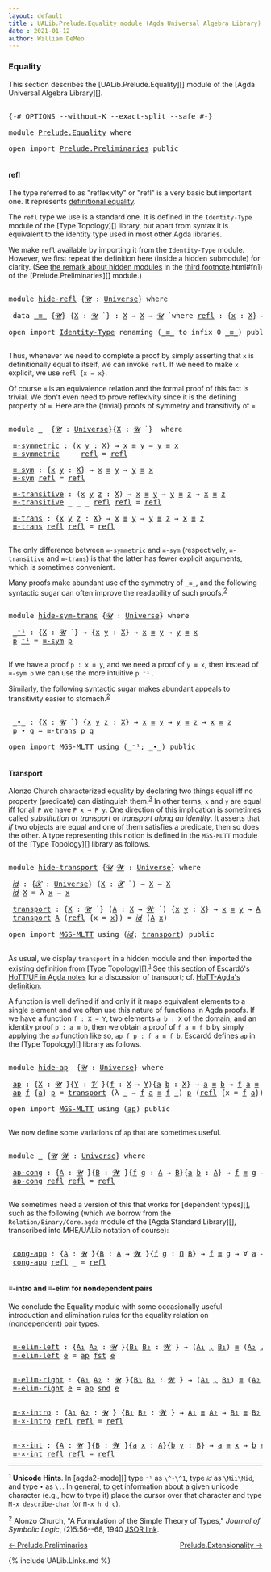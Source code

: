 ```yaml
---
layout: default
title : UALib.Prelude.Equality module (Agda Universal Algebra Library)
date : 2021-01-12
author: William DeMeo
---
```


### <a id="equality">Equality</a>

This section describes the [UALib.Prelude.Equality][] module of the [Agda Universal Algebra Library][].

<pre class="Agda">

<a id="291" class="Symbol">{-#</a> <a id="295" class="Keyword">OPTIONS</a> <a id="303" class="Pragma">--without-K</a> <a id="315" class="Pragma">--exact-split</a> <a id="329" class="Pragma">--safe</a> <a id="336" class="Symbol">#-}</a>

<a id="341" class="Keyword">module</a> <a id="348" href="Prelude.Equality.html" class="Module">Prelude.Equality</a> <a id="365" class="Keyword">where</a>

<a id="372" class="Keyword">open</a> <a id="377" class="Keyword">import</a> <a id="384" href="Prelude.Preliminaries.html" class="Module">Prelude.Preliminaries</a> <a id="406" class="Keyword">public</a>

</pre>

#### <a id="refl">refl</a>

The type referred to as "reflexivity" or "refl" is a very basic but important one. It represents [definitional equality](https://ncatlab.org/nlab/show/equality#definitional_equality).

The `refl` type we use is a standard one. It is defined in the `Identity-Type` module of the [Type Topology][] library, but apart from syntax it is equivalent to the identity type used in most other Agda libraries.

We make `refl` available by importing it from the `Identity-Type` module.  However, we first repeat the definition here (inside a hidden submodule) for clarity. (See [the remark about hidden modules](Prelude.Equality.html#fn3) in the [third footnote](Prelude.Preliminaries.html#fn3).html#fn1) of the [Prelude.Preliminaries][] module.)

<pre class="Agda">

<a id="1205" class="Keyword">module</a> <a id="hide-refl"></a><a id="1212" href="Prelude.Equality.html#1212" class="Module">hide-refl</a> <a id="1222" class="Symbol">{</a><a id="1223" href="Prelude.Equality.html#1223" class="Bound">𝓤</a> <a id="1225" class="Symbol">:</a> <a id="1227" href="Agda.Primitive.html#423" class="Postulate">Universe</a><a id="1235" class="Symbol">}</a> <a id="1237" class="Keyword">where</a>

 <a id="1245" class="Keyword">data</a> <a id="hide-refl._≡_"></a><a id="1250" href="Prelude.Equality.html#1250" class="Datatype Operator">_≡_</a> <a id="1254" class="Symbol">{</a><a id="1255" href="Prelude.Equality.html#1255" class="Bound">𝓤</a><a id="1256" class="Symbol">}</a> <a id="1258" class="Symbol">{</a><a id="1259" href="Prelude.Equality.html#1259" class="Bound">X</a> <a id="1261" class="Symbol">:</a> <a id="1263" href="Prelude.Equality.html#1255" class="Bound">𝓤</a> <a id="1265" href="Universes.html#403" class="Function Operator">̇</a> <a id="1267" class="Symbol">}</a> <a id="1269" class="Symbol">:</a> <a id="1271" href="Prelude.Equality.html#1259" class="Bound">X</a> <a id="1273" class="Symbol">→</a> <a id="1275" href="Prelude.Equality.html#1259" class="Bound">X</a> <a id="1277" class="Symbol">→</a> <a id="1279" href="Prelude.Equality.html#1255" class="Bound">𝓤</a> <a id="1281" href="Universes.html#403" class="Function Operator">̇</a> <a id="1283" class="Keyword">where</a> <a id="hide-refl._≡_.refl"></a><a id="1289" href="Prelude.Equality.html#1289" class="InductiveConstructor">refl</a> <a id="1294" class="Symbol">:</a> <a id="1296" class="Symbol">{</a><a id="1297" href="Prelude.Equality.html#1297" class="Bound">x</a> <a id="1299" class="Symbol">:</a> <a id="1301" href="Prelude.Equality.html#1259" class="Bound">X</a><a id="1302" class="Symbol">}</a> <a id="1304" class="Symbol">→</a> <a id="1306" href="Prelude.Equality.html#1297" class="Bound">x</a> <a id="1308" href="Prelude.Equality.html#1250" class="Datatype Operator">≡</a> <a id="1310" href="Prelude.Equality.html#1297" class="Bound">x</a>

<a id="1313" class="Keyword">open</a> <a id="1318" class="Keyword">import</a> <a id="1325" href="Identity-Type.html" class="Module">Identity-Type</a> <a id="1339" class="Keyword">renaming</a> <a id="1348" class="Symbol">(</a><a id="1349" href="Identity-Type.html#121" class="Datatype Operator">_≡_</a> <a id="1353" class="Symbol">to</a> <a id="1356" class="Keyword">infix</a> <a id="1362" class="Number">0</a> <a id="_≡_"></a><a id="1364" href="Prelude.Equality.html#1364" class="Datatype Operator">_≡_</a><a id="1367" class="Symbol">)</a> <a id="1369" class="Keyword">public</a>

</pre>

Thus, whenever we need to complete a proof by simply asserting that `x` is definitionally equal to itself, we can invoke `refl`.  If we need to make `x` explicit, we use `refl {x = x}`.

Of course `≡` is an equivalence relation and the formal proof of this fact is trivial. We don't even need to prove reflexivity since it is the defining property of `≡`.  Here are the (trivial) proofs of symmetry and transitivity of `≡`.

<pre class="Agda">

<a id="1828" class="Keyword">module</a> <a id="1835" href="Prelude.Equality.html#1835" class="Module">_</a>  <a id="1838" class="Symbol">{</a><a id="1839" href="Prelude.Equality.html#1839" class="Bound">𝓤</a> <a id="1841" class="Symbol">:</a> <a id="1843" href="Agda.Primitive.html#423" class="Postulate">Universe</a><a id="1851" class="Symbol">}{</a><a id="1853" href="Prelude.Equality.html#1853" class="Bound">X</a> <a id="1855" class="Symbol">:</a> <a id="1857" href="Prelude.Equality.html#1839" class="Bound">𝓤</a> <a id="1859" href="Universes.html#403" class="Function Operator">̇</a> <a id="1861" class="Symbol">}</a>  <a id="1864" class="Keyword">where</a>

 <a id="1872" href="Prelude.Equality.html#1872" class="Function">≡-symmetric</a> <a id="1884" class="Symbol">:</a> <a id="1886" class="Symbol">(</a><a id="1887" href="Prelude.Equality.html#1887" class="Bound">x</a> <a id="1889" href="Prelude.Equality.html#1889" class="Bound">y</a> <a id="1891" class="Symbol">:</a> <a id="1893" href="Prelude.Equality.html#1853" class="Bound">X</a><a id="1894" class="Symbol">)</a> <a id="1896" class="Symbol">→</a> <a id="1898" href="Prelude.Equality.html#1887" class="Bound">x</a> <a id="1900" href="Prelude.Equality.html#1364" class="Datatype Operator">≡</a> <a id="1902" href="Prelude.Equality.html#1889" class="Bound">y</a> <a id="1904" class="Symbol">→</a> <a id="1906" href="Prelude.Equality.html#1889" class="Bound">y</a> <a id="1908" href="Prelude.Equality.html#1364" class="Datatype Operator">≡</a> <a id="1910" href="Prelude.Equality.html#1887" class="Bound">x</a>
 <a id="1913" href="Prelude.Equality.html#1872" class="Function">≡-symmetric</a> <a id="1925" class="Symbol">_</a> <a id="1927" class="Symbol">_</a> <a id="1929" href="Identity-Type.html#162" class="InductiveConstructor">refl</a> <a id="1934" class="Symbol">=</a> <a id="1936" href="Identity-Type.html#162" class="InductiveConstructor">refl</a>

 <a id="1943" href="Prelude.Equality.html#1943" class="Function">≡-sym</a> <a id="1949" class="Symbol">:</a> <a id="1951" class="Symbol">{</a><a id="1952" href="Prelude.Equality.html#1952" class="Bound">x</a> <a id="1954" href="Prelude.Equality.html#1954" class="Bound">y</a> <a id="1956" class="Symbol">:</a> <a id="1958" href="Prelude.Equality.html#1853" class="Bound">X</a><a id="1959" class="Symbol">}</a> <a id="1961" class="Symbol">→</a> <a id="1963" href="Prelude.Equality.html#1952" class="Bound">x</a> <a id="1965" href="Prelude.Equality.html#1364" class="Datatype Operator">≡</a> <a id="1967" href="Prelude.Equality.html#1954" class="Bound">y</a> <a id="1969" class="Symbol">→</a> <a id="1971" href="Prelude.Equality.html#1954" class="Bound">y</a> <a id="1973" href="Prelude.Equality.html#1364" class="Datatype Operator">≡</a> <a id="1975" href="Prelude.Equality.html#1952" class="Bound">x</a>
 <a id="1978" href="Prelude.Equality.html#1943" class="Function">≡-sym</a> <a id="1984" href="Identity-Type.html#162" class="InductiveConstructor">refl</a> <a id="1989" class="Symbol">=</a> <a id="1991" href="Identity-Type.html#162" class="InductiveConstructor">refl</a>

 <a id="1998" href="Prelude.Equality.html#1998" class="Function">≡-transitive</a> <a id="2011" class="Symbol">:</a> <a id="2013" class="Symbol">(</a><a id="2014" href="Prelude.Equality.html#2014" class="Bound">x</a> <a id="2016" href="Prelude.Equality.html#2016" class="Bound">y</a> <a id="2018" href="Prelude.Equality.html#2018" class="Bound">z</a> <a id="2020" class="Symbol">:</a> <a id="2022" href="Prelude.Equality.html#1853" class="Bound">X</a><a id="2023" class="Symbol">)</a> <a id="2025" class="Symbol">→</a> <a id="2027" href="Prelude.Equality.html#2014" class="Bound">x</a> <a id="2029" href="Prelude.Equality.html#1364" class="Datatype Operator">≡</a> <a id="2031" href="Prelude.Equality.html#2016" class="Bound">y</a> <a id="2033" class="Symbol">→</a> <a id="2035" href="Prelude.Equality.html#2016" class="Bound">y</a> <a id="2037" href="Prelude.Equality.html#1364" class="Datatype Operator">≡</a> <a id="2039" href="Prelude.Equality.html#2018" class="Bound">z</a> <a id="2041" class="Symbol">→</a> <a id="2043" href="Prelude.Equality.html#2014" class="Bound">x</a> <a id="2045" href="Prelude.Equality.html#1364" class="Datatype Operator">≡</a> <a id="2047" href="Prelude.Equality.html#2018" class="Bound">z</a>
 <a id="2050" href="Prelude.Equality.html#1998" class="Function">≡-transitive</a> <a id="2063" class="Symbol">_</a> <a id="2065" class="Symbol">_</a> <a id="2067" class="Symbol">_</a> <a id="2069" href="Identity-Type.html#162" class="InductiveConstructor">refl</a> <a id="2074" href="Identity-Type.html#162" class="InductiveConstructor">refl</a> <a id="2079" class="Symbol">=</a> <a id="2081" href="Identity-Type.html#162" class="InductiveConstructor">refl</a>

 <a id="2088" href="Prelude.Equality.html#2088" class="Function">≡-trans</a> <a id="2096" class="Symbol">:</a> <a id="2098" class="Symbol">{</a><a id="2099" href="Prelude.Equality.html#2099" class="Bound">x</a> <a id="2101" href="Prelude.Equality.html#2101" class="Bound">y</a> <a id="2103" href="Prelude.Equality.html#2103" class="Bound">z</a> <a id="2105" class="Symbol">:</a> <a id="2107" href="Prelude.Equality.html#1853" class="Bound">X</a><a id="2108" class="Symbol">}</a> <a id="2110" class="Symbol">→</a> <a id="2112" href="Prelude.Equality.html#2099" class="Bound">x</a> <a id="2114" href="Prelude.Equality.html#1364" class="Datatype Operator">≡</a> <a id="2116" href="Prelude.Equality.html#2101" class="Bound">y</a> <a id="2118" class="Symbol">→</a> <a id="2120" href="Prelude.Equality.html#2101" class="Bound">y</a> <a id="2122" href="Prelude.Equality.html#1364" class="Datatype Operator">≡</a> <a id="2124" href="Prelude.Equality.html#2103" class="Bound">z</a> <a id="2126" class="Symbol">→</a> <a id="2128" href="Prelude.Equality.html#2099" class="Bound">x</a> <a id="2130" href="Prelude.Equality.html#1364" class="Datatype Operator">≡</a> <a id="2132" href="Prelude.Equality.html#2103" class="Bound">z</a>
 <a id="2135" href="Prelude.Equality.html#2088" class="Function">≡-trans</a> <a id="2143" href="Identity-Type.html#162" class="InductiveConstructor">refl</a> <a id="2148" href="Identity-Type.html#162" class="InductiveConstructor">refl</a> <a id="2153" class="Symbol">=</a> <a id="2155" href="Identity-Type.html#162" class="InductiveConstructor">refl</a>

</pre>

The only difference between `≡-symmetric` and `≡-sym` (respectively, `≡-transitive` and `≡-trans`) is that the latter has fewer explicit arguments, which is sometimes convenient.

Many proofs make abundant use of the symmetry of `_≡_`, and the following syntactic sugar can often improve the readability of such proofs.<sup>[2](Prelude.Equality.html#fn2)</sup>

<pre class="Agda">

<a id="2549" class="Keyword">module</a> <a id="hide-sym-trans"></a><a id="2556" href="Prelude.Equality.html#2556" class="Module">hide-sym-trans</a> <a id="2571" class="Symbol">{</a><a id="2572" href="Prelude.Equality.html#2572" class="Bound">𝓤</a> <a id="2574" class="Symbol">:</a> <a id="2576" href="Agda.Primitive.html#423" class="Postulate">Universe</a><a id="2584" class="Symbol">}</a> <a id="2586" class="Keyword">where</a>

 <a id="hide-sym-trans._⁻¹"></a><a id="2594" href="Prelude.Equality.html#2594" class="Function Operator">_⁻¹</a> <a id="2598" class="Symbol">:</a> <a id="2600" class="Symbol">{</a><a id="2601" href="Prelude.Equality.html#2601" class="Bound">X</a> <a id="2603" class="Symbol">:</a> <a id="2605" href="Prelude.Equality.html#2572" class="Bound">𝓤</a> <a id="2607" href="Universes.html#403" class="Function Operator">̇</a> <a id="2609" class="Symbol">}</a> <a id="2611" class="Symbol">→</a> <a id="2613" class="Symbol">{</a><a id="2614" href="Prelude.Equality.html#2614" class="Bound">x</a> <a id="2616" href="Prelude.Equality.html#2616" class="Bound">y</a> <a id="2618" class="Symbol">:</a> <a id="2620" href="Prelude.Equality.html#2601" class="Bound">X</a><a id="2621" class="Symbol">}</a> <a id="2623" class="Symbol">→</a> <a id="2625" href="Prelude.Equality.html#2614" class="Bound">x</a> <a id="2627" href="Prelude.Equality.html#1364" class="Datatype Operator">≡</a> <a id="2629" href="Prelude.Equality.html#2616" class="Bound">y</a> <a id="2631" class="Symbol">→</a> <a id="2633" href="Prelude.Equality.html#2616" class="Bound">y</a> <a id="2635" href="Prelude.Equality.html#1364" class="Datatype Operator">≡</a> <a id="2637" href="Prelude.Equality.html#2614" class="Bound">x</a>
 <a id="2640" href="Prelude.Equality.html#2640" class="Bound">p</a> <a id="2642" href="Prelude.Equality.html#2594" class="Function Operator">⁻¹</a> <a id="2645" class="Symbol">=</a> <a id="2647" href="Prelude.Equality.html#1943" class="Function">≡-sym</a> <a id="2653" href="Prelude.Equality.html#2640" class="Bound">p</a>

</pre>

If we have a proof `p : x ≡ y`, and we need a proof of `y ≡ x`, then instead of `≡-sym p` we can use the more intuitive `p ⁻¹` .

Similarly, the following syntactic sugar makes abundant appeals to transitivity easier to stomach.<sup>[2](Prelude.Equality.html#fn2)</sup>

<pre class="Agda">

 <a id="hide-sym-trans._∙_"></a><a id="2954" href="Prelude.Equality.html#2954" class="Function Operator">_∙_</a> <a id="2958" class="Symbol">:</a> <a id="2960" class="Symbol">{</a><a id="2961" href="Prelude.Equality.html#2961" class="Bound">X</a> <a id="2963" class="Symbol">:</a> <a id="2965" href="Prelude.Equality.html#2572" class="Bound">𝓤</a> <a id="2967" href="Universes.html#403" class="Function Operator">̇</a> <a id="2969" class="Symbol">}</a> <a id="2971" class="Symbol">{</a><a id="2972" href="Prelude.Equality.html#2972" class="Bound">x</a> <a id="2974" href="Prelude.Equality.html#2974" class="Bound">y</a> <a id="2976" href="Prelude.Equality.html#2976" class="Bound">z</a> <a id="2978" class="Symbol">:</a> <a id="2980" href="Prelude.Equality.html#2961" class="Bound">X</a><a id="2981" class="Symbol">}</a> <a id="2983" class="Symbol">→</a> <a id="2985" href="Prelude.Equality.html#2972" class="Bound">x</a> <a id="2987" href="Prelude.Equality.html#1364" class="Datatype Operator">≡</a> <a id="2989" href="Prelude.Equality.html#2974" class="Bound">y</a> <a id="2991" class="Symbol">→</a> <a id="2993" href="Prelude.Equality.html#2974" class="Bound">y</a> <a id="2995" href="Prelude.Equality.html#1364" class="Datatype Operator">≡</a> <a id="2997" href="Prelude.Equality.html#2976" class="Bound">z</a> <a id="2999" class="Symbol">→</a> <a id="3001" href="Prelude.Equality.html#2972" class="Bound">x</a> <a id="3003" href="Prelude.Equality.html#1364" class="Datatype Operator">≡</a> <a id="3005" href="Prelude.Equality.html#2976" class="Bound">z</a>
 <a id="3008" href="Prelude.Equality.html#3008" class="Bound">p</a> <a id="3010" href="Prelude.Equality.html#2954" class="Function Operator">∙</a> <a id="3012" href="Prelude.Equality.html#3012" class="Bound">q</a> <a id="3014" class="Symbol">=</a> <a id="3016" href="Prelude.Equality.html#2088" class="Function">≡-trans</a> <a id="3024" href="Prelude.Equality.html#3008" class="Bound">p</a> <a id="3026" href="Prelude.Equality.html#3012" class="Bound">q</a>

<a id="3029" class="Keyword">open</a> <a id="3034" class="Keyword">import</a> <a id="3041" href="MGS-MLTT.html" class="Module">MGS-MLTT</a> <a id="3050" class="Keyword">using</a> <a id="3056" class="Symbol">(</a><a id="3057" href="MGS-MLTT.html#6125" class="Function Operator">_⁻¹</a><a id="3060" class="Symbol">;</a> <a id="3062" href="MGS-MLTT.html#5910" class="Function Operator">_∙_</a><a id="3065" class="Symbol">)</a> <a id="3067" class="Keyword">public</a>

</pre>

#### <a id="transport">Transport</a>

Alonzo Church characterized equality by declaring two things equal iff no property (predicate) can distinguish them.<sup>[3](Prelude.Equality.html#fn3)</sup>  In other terms, `x` and `y` are equal iff for all `P` we have `P x → P y`.  One direction of this implication is sometimes called *substitution* or *transport* or *transport along an identity*.  It asserts that *if* two objects are equal and one of them satisfies a predicate, then so does the other. A type representing this notion is defined in the `MGS-MLTT` module of the [Type Topology][] library as follows.

<pre class="Agda">

<a id="3713" class="Keyword">module</a> <a id="hide-transport"></a><a id="3720" href="Prelude.Equality.html#3720" class="Module">hide-transport</a> <a id="3735" class="Symbol">{</a><a id="3736" href="Prelude.Equality.html#3736" class="Bound">𝓤</a> <a id="3738" href="Prelude.Equality.html#3738" class="Bound">𝓦</a> <a id="3740" class="Symbol">:</a> <a id="3742" href="Agda.Primitive.html#423" class="Postulate">Universe</a><a id="3750" class="Symbol">}</a> <a id="3752" class="Keyword">where</a>

 <a id="hide-transport.𝑖𝑑"></a><a id="3760" href="Prelude.Equality.html#3760" class="Function">𝑖𝑑</a> <a id="3763" class="Symbol">:</a> <a id="3765" class="Symbol">{</a><a id="3766" href="Prelude.Equality.html#3766" class="Bound">𝓧</a> <a id="3768" class="Symbol">:</a> <a id="3770" href="Agda.Primitive.html#423" class="Postulate">Universe</a><a id="3778" class="Symbol">}</a> <a id="3780" class="Symbol">(</a><a id="3781" href="Prelude.Equality.html#3781" class="Bound">X</a> <a id="3783" class="Symbol">:</a> <a id="3785" href="Prelude.Equality.html#3766" class="Bound">𝓧</a> <a id="3787" href="Universes.html#403" class="Function Operator">̇</a> <a id="3789" class="Symbol">)</a> <a id="3791" class="Symbol">→</a> <a id="3793" href="Prelude.Equality.html#3781" class="Bound">X</a> <a id="3795" class="Symbol">→</a> <a id="3797" href="Prelude.Equality.html#3781" class="Bound">X</a>
 <a id="3800" href="Prelude.Equality.html#3760" class="Function">𝑖𝑑</a> <a id="3803" href="Prelude.Equality.html#3803" class="Bound">X</a> <a id="3805" class="Symbol">=</a> <a id="3807" class="Symbol">λ</a> <a id="3809" href="Prelude.Equality.html#3809" class="Bound">x</a> <a id="3811" class="Symbol">→</a> <a id="3813" href="Prelude.Equality.html#3809" class="Bound">x</a>

 <a id="hide-transport.transport"></a><a id="3817" href="Prelude.Equality.html#3817" class="Function">transport</a> <a id="3827" class="Symbol">:</a> <a id="3829" class="Symbol">{</a><a id="3830" href="Prelude.Equality.html#3830" class="Bound">X</a> <a id="3832" class="Symbol">:</a> <a id="3834" href="Prelude.Equality.html#3736" class="Bound">𝓤</a> <a id="3836" href="Universes.html#403" class="Function Operator">̇</a> <a id="3838" class="Symbol">}</a> <a id="3840" class="Symbol">(</a><a id="3841" href="Prelude.Equality.html#3841" class="Bound">A</a> <a id="3843" class="Symbol">:</a> <a id="3845" href="Prelude.Equality.html#3830" class="Bound">X</a> <a id="3847" class="Symbol">→</a> <a id="3849" href="Prelude.Equality.html#3738" class="Bound">𝓦</a> <a id="3851" href="Universes.html#403" class="Function Operator">̇</a> <a id="3853" class="Symbol">)</a> <a id="3855" class="Symbol">{</a><a id="3856" href="Prelude.Equality.html#3856" class="Bound">x</a> <a id="3858" href="Prelude.Equality.html#3858" class="Bound">y</a> <a id="3860" class="Symbol">:</a> <a id="3862" href="Prelude.Equality.html#3830" class="Bound">X</a><a id="3863" class="Symbol">}</a> <a id="3865" class="Symbol">→</a> <a id="3867" href="Prelude.Equality.html#3856" class="Bound">x</a> <a id="3869" href="Prelude.Equality.html#1364" class="Datatype Operator">≡</a> <a id="3871" href="Prelude.Equality.html#3858" class="Bound">y</a> <a id="3873" class="Symbol">→</a> <a id="3875" href="Prelude.Equality.html#3841" class="Bound">A</a> <a id="3877" href="Prelude.Equality.html#3856" class="Bound">x</a> <a id="3879" class="Symbol">→</a> <a id="3881" href="Prelude.Equality.html#3841" class="Bound">A</a> <a id="3883" href="Prelude.Equality.html#3858" class="Bound">y</a>
 <a id="3886" href="Prelude.Equality.html#3817" class="Function">transport</a> <a id="3896" href="Prelude.Equality.html#3896" class="Bound">A</a> <a id="3898" class="Symbol">(</a><a id="3899" href="Identity-Type.html#162" class="InductiveConstructor">refl</a> <a id="3904" class="Symbol">{</a><a id="3905" class="Argument">x</a> <a id="3907" class="Symbol">=</a> <a id="3909" href="Prelude.Equality.html#3909" class="Bound">x</a><a id="3910" class="Symbol">})</a> <a id="3913" class="Symbol">=</a> <a id="3915" href="Prelude.Equality.html#3760" class="Function">𝑖𝑑</a> <a id="3918" class="Symbol">(</a><a id="3919" href="Prelude.Equality.html#3896" class="Bound">A</a> <a id="3921" href="Prelude.Equality.html#3909" class="Bound">x</a><a id="3922" class="Symbol">)</a>

<a id="3925" class="Keyword">open</a> <a id="3930" class="Keyword">import</a> <a id="3937" href="MGS-MLTT.html" class="Module">MGS-MLTT</a> <a id="3946" class="Keyword">using</a> <a id="3952" class="Symbol">(</a><a id="3953" href="MGS-MLTT.html#3778" class="Function">𝑖𝑑</a><a id="3955" class="Symbol">;</a> <a id="3957" href="MGS-MLTT.html#4946" class="Function">transport</a><a id="3966" class="Symbol">)</a> <a id="3968" class="Keyword">public</a>

</pre>

As usual, we display `transport` in a hidden module and then imported the existing definition from [Type Topology][].<sup>[1](Preliminaries.Equality.html#fn1)</sup> See [this section](https://www.cs.bham.ac.uk/~mhe/HoTT-UF-in-Agda-Lecture-Notes/HoTT-UF-Agda.html#70309) of Escardó's [HoTT/UF in Agda notes](https://www.cs.bham.ac.uk/~mhe/HoTT-UF-in-Agda-Lecture-Notes/HoTT-UF-Agda.html) for a discussion of transport; cf. [HoTT-Agda's definition](https://github.com/HoTT/HoTT-Agda/blob/master/core/lib/Base.agda).

A function is well defined if and only if it maps equivalent elements to a single element and we often use this nature of functions in Agda proofs.  If we have a function `f : X → Y`, two elements `a b : X` of the domain, and an identity proof `p : a ≡ b`, then we obtain a proof of `f a ≡ f b` by simply applying the `ap` function like so, `ap f p : f a ≡ f b`. Escardó defines `ap` in the [Type Topology][] library as follows.

<pre class="Agda">

<a id="4947" class="Keyword">module</a> <a id="hide-ap"></a><a id="4954" href="Prelude.Equality.html#4954" class="Module">hide-ap</a>  <a id="4963" class="Symbol">{</a><a id="4964" href="Prelude.Equality.html#4964" class="Bound">𝓤</a> <a id="4966" class="Symbol">:</a> <a id="4968" href="Agda.Primitive.html#423" class="Postulate">Universe</a><a id="4976" class="Symbol">}</a> <a id="4978" class="Keyword">where</a>

 <a id="hide-ap.ap"></a><a id="4986" href="Prelude.Equality.html#4986" class="Function">ap</a> <a id="4989" class="Symbol">:</a> <a id="4991" class="Symbol">{</a><a id="4992" href="Prelude.Equality.html#4992" class="Bound">X</a> <a id="4994" class="Symbol">:</a> <a id="4996" href="Prelude.Equality.html#4964" class="Bound">𝓤</a> <a id="4998" href="Universes.html#403" class="Function Operator">̇</a><a id="4999" class="Symbol">}{</a><a id="5001" href="Prelude.Equality.html#5001" class="Bound">Y</a> <a id="5003" class="Symbol">:</a> <a id="5005" href="Universes.html#262" class="Generalizable">𝓥</a> <a id="5007" href="Universes.html#403" class="Function Operator">̇</a><a id="5008" class="Symbol">}(</a><a id="5010" href="Prelude.Equality.html#5010" class="Bound">f</a> <a id="5012" class="Symbol">:</a> <a id="5014" href="Prelude.Equality.html#4992" class="Bound">X</a> <a id="5016" class="Symbol">→</a> <a id="5018" href="Prelude.Equality.html#5001" class="Bound">Y</a><a id="5019" class="Symbol">){</a><a id="5021" href="Prelude.Equality.html#5021" class="Bound">a</a> <a id="5023" href="Prelude.Equality.html#5023" class="Bound">b</a> <a id="5025" class="Symbol">:</a> <a id="5027" href="Prelude.Equality.html#4992" class="Bound">X</a><a id="5028" class="Symbol">}</a> <a id="5030" class="Symbol">→</a> <a id="5032" href="Prelude.Equality.html#5021" class="Bound">a</a> <a id="5034" href="Prelude.Equality.html#1364" class="Datatype Operator">≡</a> <a id="5036" href="Prelude.Equality.html#5023" class="Bound">b</a> <a id="5038" class="Symbol">→</a> <a id="5040" href="Prelude.Equality.html#5010" class="Bound">f</a> <a id="5042" href="Prelude.Equality.html#5021" class="Bound">a</a> <a id="5044" href="Prelude.Equality.html#1364" class="Datatype Operator">≡</a> <a id="5046" href="Prelude.Equality.html#5010" class="Bound">f</a> <a id="5048" href="Prelude.Equality.html#5023" class="Bound">b</a>
 <a id="5051" href="Prelude.Equality.html#4986" class="Function">ap</a> <a id="5054" href="Prelude.Equality.html#5054" class="Bound">f</a> <a id="5056" class="Symbol">{</a><a id="5057" href="Prelude.Equality.html#5057" class="Bound">a</a><a id="5058" class="Symbol">}</a> <a id="5060" href="Prelude.Equality.html#5060" class="Bound">p</a> <a id="5062" class="Symbol">=</a> <a id="5064" href="MGS-MLTT.html#4946" class="Function">transport</a> <a id="5074" class="Symbol">(λ</a> <a id="5077" href="Prelude.Equality.html#5077" class="Bound">-</a> <a id="5079" class="Symbol">→</a> <a id="5081" href="Prelude.Equality.html#5054" class="Bound">f</a> <a id="5083" href="Prelude.Equality.html#5057" class="Bound">a</a> <a id="5085" href="Prelude.Equality.html#1364" class="Datatype Operator">≡</a> <a id="5087" href="Prelude.Equality.html#5054" class="Bound">f</a> <a id="5089" href="Prelude.Equality.html#5077" class="Bound">-</a><a id="5090" class="Symbol">)</a> <a id="5092" href="Prelude.Equality.html#5060" class="Bound">p</a> <a id="5094" class="Symbol">(</a><a id="5095" href="Identity-Type.html#162" class="InductiveConstructor">refl</a> <a id="5100" class="Symbol">{</a><a id="5101" class="Argument">x</a> <a id="5103" class="Symbol">=</a> <a id="5105" href="Prelude.Equality.html#5054" class="Bound">f</a> <a id="5107" href="Prelude.Equality.html#5057" class="Bound">a</a><a id="5108" class="Symbol">})</a>

<a id="5112" class="Keyword">open</a> <a id="5117" class="Keyword">import</a> <a id="5124" href="MGS-MLTT.html" class="Module">MGS-MLTT</a> <a id="5133" class="Keyword">using</a> <a id="5139" class="Symbol">(</a><a id="5140" href="MGS-MLTT.html#6613" class="Function">ap</a><a id="5142" class="Symbol">)</a> <a id="5144" class="Keyword">public</a>

</pre>

We now define some variations of `ap` that are sometimes useful.

<pre class="Agda">

<a id="5244" class="Keyword">module</a> <a id="5251" href="Prelude.Equality.html#5251" class="Module">_</a> <a id="5253" class="Symbol">{</a><a id="5254" href="Prelude.Equality.html#5254" class="Bound">𝓤</a> <a id="5256" href="Prelude.Equality.html#5256" class="Bound">𝓦</a> <a id="5258" class="Symbol">:</a> <a id="5260" href="Agda.Primitive.html#423" class="Postulate">Universe</a><a id="5268" class="Symbol">}</a> <a id="5270" class="Keyword">where</a>

 <a id="5278" href="Prelude.Equality.html#5278" class="Function">ap-cong</a> <a id="5286" class="Symbol">:</a> <a id="5288" class="Symbol">{</a><a id="5289" href="Prelude.Equality.html#5289" class="Bound">A</a> <a id="5291" class="Symbol">:</a> <a id="5293" href="Prelude.Equality.html#5254" class="Bound">𝓤</a> <a id="5295" href="Universes.html#403" class="Function Operator">̇</a><a id="5296" class="Symbol">}{</a><a id="5298" href="Prelude.Equality.html#5298" class="Bound">B</a> <a id="5300" class="Symbol">:</a> <a id="5302" href="Prelude.Equality.html#5256" class="Bound">𝓦</a> <a id="5304" href="Universes.html#403" class="Function Operator">̇</a><a id="5305" class="Symbol">}{</a><a id="5307" href="Prelude.Equality.html#5307" class="Bound">f</a> <a id="5309" href="Prelude.Equality.html#5309" class="Bound">g</a> <a id="5311" class="Symbol">:</a> <a id="5313" href="Prelude.Equality.html#5289" class="Bound">A</a> <a id="5315" class="Symbol">→</a> <a id="5317" href="Prelude.Equality.html#5298" class="Bound">B</a><a id="5318" class="Symbol">}{</a><a id="5320" href="Prelude.Equality.html#5320" class="Bound">a</a> <a id="5322" href="Prelude.Equality.html#5322" class="Bound">b</a> <a id="5324" class="Symbol">:</a> <a id="5326" href="Prelude.Equality.html#5289" class="Bound">A</a><a id="5327" class="Symbol">}</a> <a id="5329" class="Symbol">→</a> <a id="5331" href="Prelude.Equality.html#5307" class="Bound">f</a> <a id="5333" href="Prelude.Equality.html#1364" class="Datatype Operator">≡</a> <a id="5335" href="Prelude.Equality.html#5309" class="Bound">g</a> <a id="5337" class="Symbol">→</a> <a id="5339" href="Prelude.Equality.html#5320" class="Bound">a</a> <a id="5341" href="Prelude.Equality.html#1364" class="Datatype Operator">≡</a> <a id="5343" href="Prelude.Equality.html#5322" class="Bound">b</a> <a id="5345" class="Symbol">→</a> <a id="5347" href="Prelude.Equality.html#5307" class="Bound">f</a> <a id="5349" href="Prelude.Equality.html#5320" class="Bound">a</a> <a id="5351" href="Prelude.Equality.html#1364" class="Datatype Operator">≡</a> <a id="5353" href="Prelude.Equality.html#5309" class="Bound">g</a> <a id="5355" href="Prelude.Equality.html#5322" class="Bound">b</a>
 <a id="5358" href="Prelude.Equality.html#5278" class="Function">ap-cong</a> <a id="5366" href="Identity-Type.html#162" class="InductiveConstructor">refl</a> <a id="5371" href="Identity-Type.html#162" class="InductiveConstructor">refl</a> <a id="5376" class="Symbol">=</a> <a id="5378" href="Identity-Type.html#162" class="InductiveConstructor">refl</a>

</pre>

We sometimes need a version of this that works for [dependent types][], such as the following (which we borrow from the `Relation/Binary/Core.agda` module of the [Agda Standard Library][], transcribed into MHE/UALib notation of course):

<pre class="Agda">

 <a id="5649" href="Prelude.Equality.html#5649" class="Function">cong-app</a> <a id="5658" class="Symbol">:</a> <a id="5660" class="Symbol">{</a><a id="5661" href="Prelude.Equality.html#5661" class="Bound">A</a> <a id="5663" class="Symbol">:</a> <a id="5665" href="Prelude.Equality.html#5254" class="Bound">𝓤</a> <a id="5667" href="Universes.html#403" class="Function Operator">̇</a><a id="5668" class="Symbol">}{</a><a id="5670" href="Prelude.Equality.html#5670" class="Bound">B</a> <a id="5672" class="Symbol">:</a> <a id="5674" href="Prelude.Equality.html#5661" class="Bound">A</a> <a id="5676" class="Symbol">→</a> <a id="5678" href="Prelude.Equality.html#5256" class="Bound">𝓦</a> <a id="5680" href="Universes.html#403" class="Function Operator">̇</a><a id="5681" class="Symbol">}{</a><a id="5683" href="Prelude.Equality.html#5683" class="Bound">f</a> <a id="5685" href="Prelude.Equality.html#5685" class="Bound">g</a> <a id="5687" class="Symbol">:</a> <a id="5689" href="MGS-MLTT.html#3562" class="Function">Π</a> <a id="5691" href="Prelude.Equality.html#5670" class="Bound">B</a><a id="5692" class="Symbol">}</a> <a id="5694" class="Symbol">→</a> <a id="5696" href="Prelude.Equality.html#5683" class="Bound">f</a> <a id="5698" href="Prelude.Equality.html#1364" class="Datatype Operator">≡</a> <a id="5700" href="Prelude.Equality.html#5685" class="Bound">g</a> <a id="5702" class="Symbol">→</a> <a id="5704" class="Symbol">∀</a> <a id="5706" href="Prelude.Equality.html#5706" class="Bound">a</a> <a id="5708" class="Symbol">→</a> <a id="5710" href="Prelude.Equality.html#5683" class="Bound">f</a> <a id="5712" href="Prelude.Equality.html#5706" class="Bound">a</a> <a id="5714" href="Prelude.Equality.html#1364" class="Datatype Operator">≡</a> <a id="5716" href="Prelude.Equality.html#5685" class="Bound">g</a> <a id="5718" href="Prelude.Equality.html#5706" class="Bound">a</a>
 <a id="5721" href="Prelude.Equality.html#5649" class="Function">cong-app</a> <a id="5730" href="Identity-Type.html#162" class="InductiveConstructor">refl</a> <a id="5735" class="Symbol">_</a> <a id="5737" class="Symbol">=</a> <a id="5739" href="Identity-Type.html#162" class="InductiveConstructor">refl</a>

</pre>




#### <a id="≡-intro-and-≡-elim-for-nondependent-pairs">≡-intro and ≡-elim for nondependent pairs</a>

We conclude the Equality module with some occasionally useful introduction and elimination rules for the equality relation on (nondependent) pair types.


<pre class="Agda">

 <a id="6032" href="Prelude.Equality.html#6032" class="Function">≡-elim-left</a> <a id="6044" class="Symbol">:</a> <a id="6046" class="Symbol">{</a><a id="6047" href="Prelude.Equality.html#6047" class="Bound">A₁</a> <a id="6050" href="Prelude.Equality.html#6050" class="Bound">A₂</a> <a id="6053" class="Symbol">:</a> <a id="6055" href="Prelude.Equality.html#5254" class="Bound">𝓤</a> <a id="6057" href="Universes.html#403" class="Function Operator">̇</a><a id="6058" class="Symbol">}{</a><a id="6060" href="Prelude.Equality.html#6060" class="Bound">B₁</a> <a id="6063" href="Prelude.Equality.html#6063" class="Bound">B₂</a> <a id="6066" class="Symbol">:</a> <a id="6068" href="Prelude.Equality.html#5256" class="Bound">𝓦</a> <a id="6070" href="Universes.html#403" class="Function Operator">̇</a><a id="6071" class="Symbol">}</a> <a id="6073" class="Symbol">→</a> <a id="6075" class="Symbol">(</a><a id="6076" href="Prelude.Equality.html#6047" class="Bound">A₁</a> <a id="6079" href="Prelude.Preliminaries.html#11453" class="InductiveConstructor Operator">,</a> <a id="6081" href="Prelude.Equality.html#6060" class="Bound">B₁</a><a id="6083" class="Symbol">)</a> <a id="6085" href="Prelude.Equality.html#1364" class="Datatype Operator">≡</a> <a id="6087" class="Symbol">(</a><a id="6088" href="Prelude.Equality.html#6050" class="Bound">A₂</a> <a id="6091" href="Prelude.Preliminaries.html#11453" class="InductiveConstructor Operator">,</a> <a id="6093" href="Prelude.Equality.html#6063" class="Bound">B₂</a><a id="6095" class="Symbol">)</a> <a id="6097" class="Symbol">→</a> <a id="6099" href="Prelude.Equality.html#6047" class="Bound">A₁</a> <a id="6102" href="Prelude.Equality.html#1364" class="Datatype Operator">≡</a> <a id="6104" href="Prelude.Equality.html#6050" class="Bound">A₂</a>
 <a id="6108" href="Prelude.Equality.html#6032" class="Function">≡-elim-left</a> <a id="6120" href="Prelude.Equality.html#6120" class="Bound">e</a> <a id="6122" class="Symbol">=</a> <a id="6124" href="MGS-MLTT.html#6613" class="Function">ap</a> <a id="6127" href="Prelude.Preliminaries.html#12126" class="Function">fst</a> <a id="6131" href="Prelude.Equality.html#6120" class="Bound">e</a>


 <a id="6136" href="Prelude.Equality.html#6136" class="Function">≡-elim-right</a> <a id="6149" class="Symbol">:</a> <a id="6151" class="Symbol">{</a><a id="6152" href="Prelude.Equality.html#6152" class="Bound">A₁</a> <a id="6155" href="Prelude.Equality.html#6155" class="Bound">A₂</a> <a id="6158" class="Symbol">:</a> <a id="6160" href="Prelude.Equality.html#5254" class="Bound">𝓤</a> <a id="6162" href="Universes.html#403" class="Function Operator">̇</a><a id="6163" class="Symbol">}{</a><a id="6165" href="Prelude.Equality.html#6165" class="Bound">B₁</a> <a id="6168" href="Prelude.Equality.html#6168" class="Bound">B₂</a> <a id="6171" class="Symbol">:</a> <a id="6173" href="Prelude.Equality.html#5256" class="Bound">𝓦</a> <a id="6175" href="Universes.html#403" class="Function Operator">̇</a><a id="6176" class="Symbol">}</a> <a id="6178" class="Symbol">→</a> <a id="6180" class="Symbol">(</a><a id="6181" href="Prelude.Equality.html#6152" class="Bound">A₁</a> <a id="6184" href="Prelude.Preliminaries.html#11453" class="InductiveConstructor Operator">,</a> <a id="6186" href="Prelude.Equality.html#6165" class="Bound">B₁</a><a id="6188" class="Symbol">)</a> <a id="6190" href="Prelude.Equality.html#1364" class="Datatype Operator">≡</a> <a id="6192" class="Symbol">(</a><a id="6193" href="Prelude.Equality.html#6155" class="Bound">A₂</a> <a id="6196" href="Prelude.Preliminaries.html#11453" class="InductiveConstructor Operator">,</a> <a id="6198" href="Prelude.Equality.html#6168" class="Bound">B₂</a><a id="6200" class="Symbol">)</a> <a id="6202" class="Symbol">→</a> <a id="6204" href="Prelude.Equality.html#6165" class="Bound">B₁</a> <a id="6207" href="Prelude.Equality.html#1364" class="Datatype Operator">≡</a> <a id="6209" href="Prelude.Equality.html#6168" class="Bound">B₂</a>
 <a id="6213" href="Prelude.Equality.html#6136" class="Function">≡-elim-right</a> <a id="6226" href="Prelude.Equality.html#6226" class="Bound">e</a> <a id="6228" class="Symbol">=</a> <a id="6230" href="MGS-MLTT.html#6613" class="Function">ap</a> <a id="6233" href="Prelude.Preliminaries.html#12204" class="Function">snd</a> <a id="6237" href="Prelude.Equality.html#6226" class="Bound">e</a>


 <a id="6242" href="Prelude.Equality.html#6242" class="Function">≡-×-intro</a> <a id="6252" class="Symbol">:</a> <a id="6254" class="Symbol">{</a><a id="6255" href="Prelude.Equality.html#6255" class="Bound">A₁</a> <a id="6258" href="Prelude.Equality.html#6258" class="Bound">A₂</a> <a id="6261" class="Symbol">:</a> <a id="6263" href="Prelude.Equality.html#5254" class="Bound">𝓤</a> <a id="6265" href="Universes.html#403" class="Function Operator">̇</a><a id="6266" class="Symbol">}</a> <a id="6268" class="Symbol">{</a><a id="6269" href="Prelude.Equality.html#6269" class="Bound">B₁</a> <a id="6272" href="Prelude.Equality.html#6272" class="Bound">B₂</a> <a id="6275" class="Symbol">:</a> <a id="6277" href="Prelude.Equality.html#5256" class="Bound">𝓦</a> <a id="6279" href="Universes.html#403" class="Function Operator">̇</a><a id="6280" class="Symbol">}</a> <a id="6282" class="Symbol">→</a> <a id="6284" href="Prelude.Equality.html#6255" class="Bound">A₁</a> <a id="6287" href="Prelude.Equality.html#1364" class="Datatype Operator">≡</a> <a id="6289" href="Prelude.Equality.html#6258" class="Bound">A₂</a> <a id="6292" class="Symbol">→</a> <a id="6294" href="Prelude.Equality.html#6269" class="Bound">B₁</a> <a id="6297" href="Prelude.Equality.html#1364" class="Datatype Operator">≡</a> <a id="6299" href="Prelude.Equality.html#6272" class="Bound">B₂</a> <a id="6302" class="Symbol">→</a> <a id="6304" class="Symbol">(</a><a id="6305" href="Prelude.Equality.html#6255" class="Bound">A₁</a> <a id="6308" href="Prelude.Preliminaries.html#11453" class="InductiveConstructor Operator">,</a> <a id="6310" href="Prelude.Equality.html#6269" class="Bound">B₁</a><a id="6312" class="Symbol">)</a> <a id="6314" href="Prelude.Equality.html#1364" class="Datatype Operator">≡</a> <a id="6316" class="Symbol">(</a><a id="6317" href="Prelude.Equality.html#6258" class="Bound">A₂</a> <a id="6320" href="Prelude.Preliminaries.html#11453" class="InductiveConstructor Operator">,</a> <a id="6322" href="Prelude.Equality.html#6272" class="Bound">B₂</a><a id="6324" class="Symbol">)</a>
 <a id="6327" href="Prelude.Equality.html#6242" class="Function">≡-×-intro</a> <a id="6337" href="Identity-Type.html#162" class="InductiveConstructor">refl</a> <a id="6342" href="Identity-Type.html#162" class="InductiveConstructor">refl</a> <a id="6347" class="Symbol">=</a> <a id="6349" href="Identity-Type.html#162" class="InductiveConstructor">refl</a>


 <a id="6357" href="Prelude.Equality.html#6357" class="Function">≡-×-int</a> <a id="6365" class="Symbol">:</a> <a id="6367" class="Symbol">{</a><a id="6368" href="Prelude.Equality.html#6368" class="Bound">A</a> <a id="6370" class="Symbol">:</a> <a id="6372" href="Prelude.Equality.html#5254" class="Bound">𝓤</a> <a id="6374" href="Universes.html#403" class="Function Operator">̇</a><a id="6375" class="Symbol">}{</a><a id="6377" href="Prelude.Equality.html#6377" class="Bound">B</a> <a id="6379" class="Symbol">:</a> <a id="6381" href="Prelude.Equality.html#5256" class="Bound">𝓦</a> <a id="6383" href="Universes.html#403" class="Function Operator">̇</a><a id="6384" class="Symbol">}{</a><a id="6386" href="Prelude.Equality.html#6386" class="Bound">a</a> <a id="6388" href="Prelude.Equality.html#6388" class="Bound">x</a> <a id="6390" class="Symbol">:</a> <a id="6392" href="Prelude.Equality.html#6368" class="Bound">A</a><a id="6393" class="Symbol">}{</a><a id="6395" href="Prelude.Equality.html#6395" class="Bound">b</a> <a id="6397" href="Prelude.Equality.html#6397" class="Bound">y</a> <a id="6399" class="Symbol">:</a> <a id="6401" href="Prelude.Equality.html#6377" class="Bound">B</a><a id="6402" class="Symbol">}</a> <a id="6404" class="Symbol">→</a> <a id="6406" href="Prelude.Equality.html#6386" class="Bound">a</a> <a id="6408" href="Prelude.Equality.html#1364" class="Datatype Operator">≡</a> <a id="6410" href="Prelude.Equality.html#6388" class="Bound">x</a> <a id="6412" class="Symbol">→</a> <a id="6414" href="Prelude.Equality.html#6395" class="Bound">b</a> <a id="6416" href="Prelude.Equality.html#1364" class="Datatype Operator">≡</a> <a id="6418" href="Prelude.Equality.html#6397" class="Bound">y</a> <a id="6420" class="Symbol">→</a> <a id="6422" class="Symbol">(</a><a id="6423" href="Prelude.Equality.html#6386" class="Bound">a</a> <a id="6425" href="Prelude.Preliminaries.html#11453" class="InductiveConstructor Operator">,</a> <a id="6427" href="Prelude.Equality.html#6395" class="Bound">b</a><a id="6428" class="Symbol">)</a> <a id="6430" href="Prelude.Equality.html#1364" class="Datatype Operator">≡</a> <a id="6432" class="Symbol">(</a><a id="6433" href="Prelude.Equality.html#6388" class="Bound">x</a> <a id="6435" href="Prelude.Preliminaries.html#11453" class="InductiveConstructor Operator">,</a> <a id="6437" href="Prelude.Equality.html#6397" class="Bound">y</a><a id="6438" class="Symbol">)</a>
 <a id="6441" href="Prelude.Equality.html#6357" class="Function">≡-×-int</a> <a id="6449" href="Identity-Type.html#162" class="InductiveConstructor">refl</a> <a id="6454" href="Identity-Type.html#162" class="InductiveConstructor">refl</a> <a id="6459" class="Symbol">=</a> <a id="6461" href="Identity-Type.html#162" class="InductiveConstructor">refl</a>
</pre>

-------------------------------------


<sup>1</sup><span class="footnote" id="fn1"> **Unicode Hints**. In [agda2-mode][] type `⁻¹` as `\^-\^1`, type `𝑖𝑑` as `\Mii\Mid`, and type `∙` as `\.`. In general, to get information about a given unicode character (e.g., how to type it) place the cursor over that character and type `M-x describe-char` (or `M-x h d c`).</span>

<sup>2</sup><span class="footnote" id="fn2"> Alonzo Church, "A Formulation of the Simple Theory of Types," *Journal of Symbolic Logic*, (2)5:56--68, 1940 [JSOR link](http://www.jstor.org/stable/2266170).

<p></p>
<p></p>


[← Prelude.Preliminaries ](Prelude.Preliminaries.html)
<span style="float:right;">[Prelude.Extensionality →](Prelude.Extensionality.html)</span>

{% include UALib.Links.md %}
